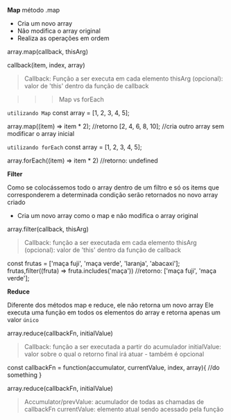 **Map**
método .map

- Cria um novo array
- Não modifica o array original
- Realiza as operações em ordem

array.map(callback, thisArg)

callback(item, index, array)
>Callback: Função a ser executa em cada elemento
>thisArg (opcional): valor de 'this' dentro da função de callback

>>>Map vs forEach

`utilizando Map`
const array = [1, 2, 3, 4, 5];

array.map((item) => item * 2); //retorno [2, 4, 6, 8, 10];  //cria outro array sem modificar o array inicial

`utilizando forEach`
const array = [1, 2, 3, 4, 5];

array.forEach((item) => item * 2) //retorno: undefined


**Filter**

Como se colocássemos todo o array dentro de um filtro e só os items que corresponderem a determinada condição serão retornados no novo array criado
- Cria um novo array como o map e não modifica o array original

array.filter(callback, thisArg)
>Callback: função a ser executada em cada elemento
>thisArg (opcional): valor de 'this' dentro da função de callback

const frutas = ['maça fuji', 'maça verde', 'laranja', 'abacaxi'];
frutas,filter((fruta) => fruta.includes('maça'))
//retorno: ['maça fuji', 'maça verde'];


**Reduce**

Diferente dos métodos map e reduce, ele não retorna um novo array
Ele executa uma função em todos os elementos do array e retorna apenas um valor `único`

array.reduce(callbackFn, initialValue)
>Callback: função a ser executada a partir do acumulador
>initialValue: valor sobre o qual o retorno final irá atuar - também é opcional

const callbackFn = function(accumulator, currentValue, index, array){
    //do something
}

array.reduce(callbackFn, initialValue)

>Accumulator/prevValue: acumulador de todas as chamadas de callbackFn
>currentValue: elemento atual sendo acessado pela função
